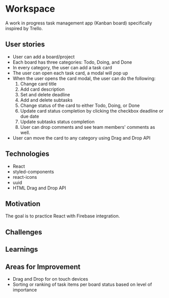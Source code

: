 # Workspace

A work in progress task management app (Kanban board) specifically inspired by Trello.

## User stories
- User can add a board/project
- Each board has three categories: Todo, Doing, and Done
- In every category, the user can add a task card
- The user can open each task card, a modal will pop up
- When the user opens the card modal, the user can do the following:
    1) Change card title
    2) Add card description
    3) Set and delete deadline
    4) Add and delete subtasks
    5) Change status of the card to either Todo, Doing, or Done
    6) Update card status completion by clicking the checkbox deadline or due date
    7) Update subtasks status completion
    8) User can drop comments and see team members' comments as well.
- User can move the card to any category using Drag and Drop API

## Technologies

- React
- styled-components
- react-icons
- uuid
- HTML Drag and Drop API


## Motivation
The goal is to practice React with Firebase integration.

## Challenges


## Learnings

   
## Areas for Improvement
   - Drag and Drop for on touch devices
   - Sorting or ranking of task items per board status based on level of importance
